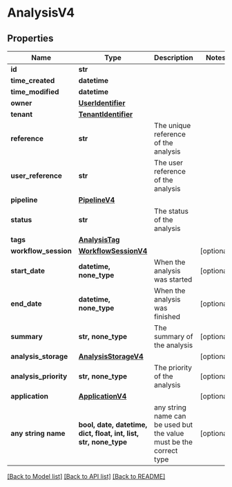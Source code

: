 # AnalysisV4


## Properties
Name | Type | Description | Notes
------------ | ------------- | ------------- | -------------
**id** | **str** |  | 
**time_created** | **datetime** |  | 
**time_modified** | **datetime** |  | 
**owner** | [**UserIdentifier**](UserIdentifier.md) |  | 
**tenant** | [**TenantIdentifier**](TenantIdentifier.md) |  | 
**reference** | **str** | The unique reference of the analysis | 
**user_reference** | **str** | The user reference of the analysis | 
**pipeline** | [**PipelineV4**](PipelineV4.md) |  | 
**status** | **str** | The status of the analysis | 
**tags** | [**AnalysisTag**](AnalysisTag.md) |  | 
**workflow_session** | [**WorkflowSessionV4**](WorkflowSessionV4.md) |  | [optional] 
**start_date** | **datetime, none_type** | When the analysis was started | [optional] 
**end_date** | **datetime, none_type** | When the analysis was finished | [optional] 
**summary** | **str, none_type** | The summary of the analysis | [optional] 
**analysis_storage** | [**AnalysisStorageV4**](AnalysisStorageV4.md) |  | [optional] 
**analysis_priority** | **str, none_type** | The priority of the analysis | [optional] 
**application** | [**ApplicationV4**](ApplicationV4.md) |  | [optional] 
**any string name** | **bool, date, datetime, dict, float, int, list, str, none_type** | any string name can be used but the value must be the correct type | [optional]

[[Back to Model list]](../README.md#documentation-for-models) [[Back to API list]](../README.md#documentation-for-api-endpoints) [[Back to README]](../README.md)


